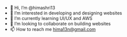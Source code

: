 - 👋 Hi, I’m @himashri13
- 👀 I’m interested in developing and designing websites
- 🌱 I’m currently learning UI/UX and AWS
- 💞️ I’m looking to collaborate on building websites
- 📫 How to reach me hima13n@gmail.com

<!---
himashri13/himashri13 is a ✨ special ✨ repository because its `README.md` (this file) appears on your GitHub profile.
You can click the Preview link to take a look at your changes.
--->
